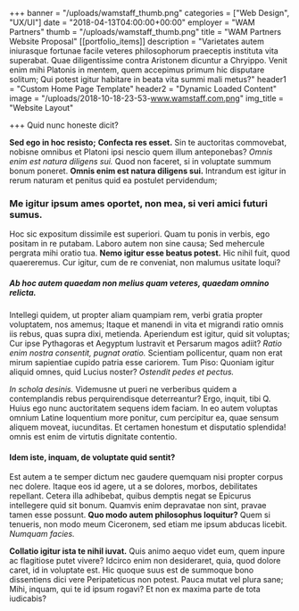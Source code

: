 +++
banner = "/uploads/wamstaff_thumb.png"
categories = ["Web Design", "UX/UI"]
date = "2018-04-13T04:00:00+00:00"
employer = "WAM Partners"
thumb = "/uploads/wamstaff_thumb.png"
title = "WAM Partners Website Proposal"
[[portfolio_items]]
description = "Varietates autem iniurasque fortunae facile veteres philosophorum praeceptis instituta vita superabat. Quae diligentissime contra Aristonem dicuntur a Chryippo. Venit enim mihi Platonis in mentem, quem accepimus primum hic disputare solitum; Qui potest igitur habitare in beata vita summi mali metus?"
header1 = "Custom Home Page Template"
header2 = "Dynamic Loaded Content"
image = "/uploads/2018-10-18-23-53-www.wamstaff.com.png"
img_title = "Website Layout"

+++
Quid nunc honeste dicit?

**Sed ego in hoc resisto;** **Confecta res esset.** Sin te auctoritas commovebat, nobisne omnibus et Platoni ipsi nescio quem illum anteponebas? _Omnis enim est natura diligens sui._ Quod non faceret, si in voluptate summum bonum poneret. **Omnis enim est natura diligens sui.** Intrandum est igitur in rerum naturam et penitus quid ea postulet pervidendum;

### Me igitur ipsum ames oportet, non mea, si veri amici futuri sumus.

Hoc sic expositum dissimile est superiori. Quam tu ponis in verbis, ego positam in re putabam. Laboro autem non sine causa; Sed mehercule pergrata mihi oratio tua. **Nemo igitur esse beatus potest.** Hic nihil fuit, quod quaereremus. Cur igitur, cum de re conveniat, non malumus usitate loqui?

##### Ab hoc autem quaedam non melius quam veteres, quaedam omnino relicta.

Intellegi quidem, ut propter aliam quampiam rem, verbi gratia propter voluptatem, nos amemus; Itaque et manendi in vita et migrandi ratio omnis iis rebus, quas supra dixi, metienda. Aperiendum est igitur, quid sit voluptas; Cur ipse Pythagoras et Aegyptum lustravit et Persarum magos adiit? _Ratio enim nostra consentit, pugnat oratio._ Scientiam pollicentur, quam non erat mirum sapientiae cupido patria esse cariorem. Tum Piso: Quoniam igitur aliquid omnes, quid Lucius noster? _Ostendit pedes et pectus._

_In schola desinis._ Videmusne ut pueri ne verberibus quidem a contemplandis rebus perquirendisque deterreantur? Ergo, inquit, tibi Q. Huius ego nunc auctoritatem sequens idem faciam. In eo autem voluptas omnium Latine loquentium more ponitur, cum percipitur ea, quae sensum aliquem moveat, iucunditas. Et certamen honestum et disputatio splendida! omnis est enim de virtutis dignitate contentio.

#### Idem iste, inquam, de voluptate quid sentit?

Est autem a te semper dictum nec gaudere quemquam nisi propter corpus nec dolere. Itaque eos id agere, ut a se dolores, morbos, debilitates repellant. Cetera illa adhibebat, quibus demptis negat se Epicurus intellegere quid sit bonum. Quamvis enim depravatae non sint, pravae tamen esse possunt. **Quo modo autem philosophus loquitur?** Quem si tenueris, non modo meum Ciceronem, sed etiam me ipsum abducas licebit. _Numquam facies._

**Collatio igitur ista te nihil iuvat.** Quis animo aequo videt eum, quem inpure ac flagitiose putet vivere? Idcirco enim non desideraret, quia, quod dolore caret, id in voluptate est. Hic quoque suus est de summoque bono dissentiens dici vere Peripateticus non potest. Pauca mutat vel plura sane; Mihi, inquam, qui te id ipsum rogavi? Et non ex maxima parte de tota iudicabis?